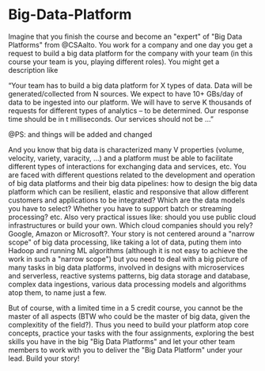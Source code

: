 # Big-Data-Platform
Imagine that you finish the course and become an "expert" of "Big Data Platforms" from @CSAalto. You work for a company and one day you get a request  to build a big data platform for the company with your team (in this course your team is you, playing different roles). You might get a description like

“Your team has to build a big data platform for X types of data. Data will be generated/collected from N sources. We expect to have  10+ GBs/day  of data to be ingested into our platform. We will have to serve K thousands of requests for  different types of analytics – to be determined. Our response time should be  in t milliseconds. Our services should not be …”

@PS: and things will be added and changed

And you know that big data is characterized many V properties (volume, velocity, variety, varacity, ...) and a platform must be able to facilitate different types of interactions for exchanging data and services, etc. You are faced with different questions related to the development and operation of big data platforms and their big data pipelines: how to design the big data platform which can be resilient, elastic and responsive that allow different customers and applications to be integrated? Which are the data models you have to select? Whether you have to support batch or streaming processing? etc. Also very practical issues like: should you use public cloud infrastructures or build your own. Which cloud companies should you rely? Google, Amazon or Microsoft?. Your story is not centered around a "narrow scope" of big data processing, like taking a lot of data, puting them into Hadoop and running ML algorithms (although it is not easy to achieve the work in such a "narrow scope") but you need to deal with a big picture of many tasks in big data platforms, involved in designs with microservices and serverless, reactive systems patterns, big data storage and database, complex data ingestions, various data processing models and algorithms atop them, to name just a few.

But of course, with a limited time in a 5 credit course, you cannot be the master of all aspects (BTW who could be the master of big data, given the complexitity of the field?). Thus you need to build your platform atop core concepts, practice your tasks with the four assignments, exploring the best skills you have in the big "Big Data Platforms" and let your other team members to work with you to deliver the "Big Data Platform" under your lead. Build your story!
